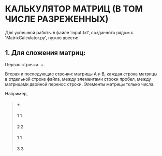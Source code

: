 # КАЛЬКУЛЯТОР МАТРИЦ (В ТОМ ЧИСЛЕ РАЗРЕЖЕННЫХ)

Для успешной работы в файле 'input.txt', созданного рядом с 'MatrixCalculator.py', нужно ввести:

## 1. Для сложения матриц: 

Первая строчка: +.

Вторая и последующие строчки: матрицы А и В, каждая строка матрицы в отдельной строке файла, между элементами строки пробел, между матрицами двойной перенос строки. Элементы матрицы только числа. 

Например,

> #### +
> #### 1 1
> #### 2 2
>
> #### 1 1
> #### 3 3